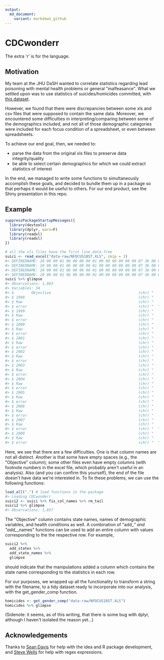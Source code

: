 ```yaml
---
output:
  md_document:
    variant: markdown_github
---
```


<!-- README.md is generated from README.Rmd. Please edit that file -->



# CDCwonderr

The extra 'r' is for the language.

## Motivation

My team at the JHU DaSH wanted to correlate statistics regarding lead poisoning 
with mental health problems or general "malfeasance". What we settled upon was 
to use statistics of suicides/homicides committed, with [this dataset](ftp://ftp.cdc.gov/pub/Health_Statistics/NCHS/Datasets/DATA2010/State_data_tables/). 

However, we found that there were discrepancies between some xls and 
csv files that were supposed to contain the same data. Moreover, we encountered 
some difficulties in interpreting/comparing between some of the demographics included, 
and not all of those demographic categories were included for each focus condition 
of a spreadsheet, or even between spreadsheets. 

To achieve our end goal, then, we needed to: 
- parse the data from the original xls files to preserve data integrity/quality 
- be able to select certain demographics for which we could extract statistics of interest

In the end, we managed to write some functions to simultaneously accomplish these 
goals, and decided to bundle them up in a package so that perhaps it would be 
useful to others. For our end product, see the Shiny presentation in this repo.


## Example




```r
suppressPackageStartupMessages({
  library(devtools)
  library(dplyr, warn=F)
  library(readxl)
  library(readxl)
})  

# all the xls files have the first line data-free
suici <- read_excel("data-raw/NFOCUS18ST.XLS", skip = 1)
#> DEFINEDNAME: 20 00 00 01 0b 00 00 00 01 00 00 00 00 00 00 07 3b 00 00 01 00 01 00 00 00 ff 00 
#> DEFINEDNAME: 20 00 00 01 0b 00 00 00 01 00 00 00 00 00 00 07 3b 00 00 01 00 01 00 00 00 ff 00 
#> DEFINEDNAME: 20 00 00 01 0b 00 00 00 01 00 00 00 00 00 00 07 3b 00 00 01 00 01 00 00 00 ff 00 
#> DEFINEDNAME: 20 00 00 01 0b 00 00 00 01 00 00 00 00 00 00 07 3b 00 00 01 00 01 00 00 00 ff 00
suici %>% glimpse
#> Observations: 1,863
#> Variables: 34
#> $        Objective                                        (chr) "     ...
#> $ 1998                                                    (chr) "    "...
#> $ Raw                                                     (chr) "   ",...
#> $ error                                                   (chr) "  ", ...
#> $ 1999                                                    (chr) "    "...
#> $ Raw                                                     (chr) "    "...
#> $ error                                                   (chr) "    "...
#> $ 2000                                                    (chr) "    "...
#> $ Raw                                                     (chr) "    "...
#> $ error                                                   (chr) "    "...
#> $ 2001                                                    (chr) "    "...
#> $ Raw                                                     (chr) "     ...
#> $ error                                                   (chr) "    "...
#> $ 2002                                                    (chr) "    "...
#> $ Raw                                                     (chr) "    "...
#> $ error                                                   (chr) "    "...
#> $ 2003                                                    (chr) "    "...
#> $ Raw                                                     (chr) "    "...
#> $ error                                                   (chr) "    "...
#> $ 2004                                                    (chr) "    "...
#> $ Raw                                                     (chr) "    "...
#> $ error                                                   (chr) "    "...
#> $ 2005                                                    (chr) "    "...
#> $ Raw                                                     (chr) "    "...
#> $ error                                                   (chr) "    "...
#> $ 2006                                                    (chr) "    "...
#> $ Raw                                                     (chr) "    "...
#> $ error                                                   (chr) "    "...
#> $ 2007                                                    (chr) "    "...
#> $ Raw                                                     (chr) "   ",...
#> $ error                                                   (chr) "  ", ...
#> $ 2008                                                    (chr) "    "...
#> $ Raw                                                     (chr) "   ",...
#> $ error                                                   (chr) "  ", ...
```

Here, we see that there are a few difficulties. One is that column names are not 
all distinct. Another is that some have empty spaces (e.g., the "Objective" column);
some other files even have empty columns (with footnote numbers in the excel file, 
which probably aren't useful in an analysis). Also (and you can confirm this yourself), the end of the file doesn't have data we're interested in. To fix these problems, 
we can use the following functions: 


```r
load_all(".") # load functions in the package
#> Loading CDCwonderr
suici2 <- suici %>% fix_col_names %>% rm_tail
suici2 %>% glimpse
#> Observations: 1,857
```

The "Objective" column contains state names, names of demographic variables, and 
health conditions as well. A combination of "add_*" and "add_*_names" functions 
can be used to add an entire column with values corresponding to the the 
respective row. For example, 


```r
suici2 %>% 
  add_states %>% 
  add_state_names %>% 
  glimpse
```

should indicate that the manipulations added a column which contains the state name
corresponding to the statistics in each row. 

For our purposes, we wrapped up all the functionality to transform a string with 
the filename, to a tidy dataset ready to incorporate into our analysis, with 
the get_gender_comp function.


```r
homicides <- get_gender_comp("data-raw/NFOCUS18ST.XLS")
homicides %>% glimpse
```

(Sidenote: it seems, as of this writing, that there is some bug with dplyr, 
although I haven't isolated the reason yet...)

## Acknowledgements

Thanks to [Sean Davis](http://watson.nci.nih.gov/~sdavis/) for help with the idea and R package development, and [Steve Wells](http://stevenwells.com/) for help with regex expressions.


